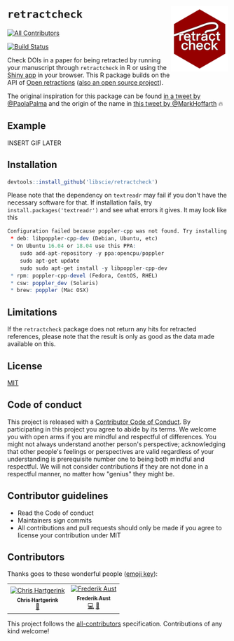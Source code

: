 # `retractcheck` <img src="tools/images/retractcheck_hex.png" align="right" height="150" />
[![All Contributors](https://img.shields.io/badge/all_contributors-2-orange.svg?style=flat-square)](#contributors)

[![Build Status](https://travis-ci.org/libscie/retractcheck.svg?branch=master)](https://travis-ci.org/libscie/retractcheck)

Check DOIs in a paper for being retracted by running your manuscript through `retractcheck` in R or using the [Shiny app](https://frederikaust.shinyapps.io/retractcheck_shinyapp/) in your browser. This R package builds on the API of [Open retractions](http://openretractions.com) ([also an open source project](https://github.com/fathomlabs/open-retractions)). 

The original inspiration for this package can be found [in a tweet by @PaolaPalma](https://twitter.com/PaoloAPalma/status/976545221268815872) and the origin of the name in [this tweet by @MarkHoffarth](https://twitter.com/MarkHoffarth/status/976548240672870405) :fire:

## Example

INSERT GIF LATER

## Installation

```R
devtools::install_github('libscie/retractcheck')
```

Please note that the dependency on `textreadr` may fail if you don't have the necessary software for that. If installation fails, try `install.packages('textreadr')` and see what errors it gives. It may look like this

```R
Configuration failed because poppler-cpp was not found. Try installing:
 * deb: libpoppler-cpp-dev (Debian, Ubuntu, etc)
 * On Ubuntu 16.04 or 18.04 use this PPA:
    sudo add-apt-repository -y ppa:opencpu/poppler
    sudo apt-get update
    sudo sudo apt-get install -y libpoppler-cpp-dev
 * rpm: poppler-cpp-devel (Fedora, CentOS, RHEL)
 * csw: poppler_dev (Solaris)
 * brew: poppler (Mac OSX)
```

## Limitations

If the `retractcheck` package does not return any hits for retracted references, please note that the result is only as good as the data made available on this.

## License

[MIT](LICENSE.md)

## Code of conduct

This project is released with a [Contributor Code of Conduct](CODE_OF_CONDUCT.md). By participating in this project you agree to abide by its terms. We welcome you with open arms if you are mindful and respectful of differences. You might not always understand another person's perspective; acknowledging that other people's feelings or perspectives are valid regardless of your understanding is prerequisite number one to being both mindful and respectful. We will not consider contributions if they are not done in a respectful manner, no matter how "genius" they might be.

## Contributor guidelines

* Read the Code of conduct
* Maintainers sign commits
* All contributions and pull requests should only be made if you agree to license your contribution under MIT

## Contributors

Thanks goes to these wonderful people ([emoji key](https://allcontributors.org/docs/en/emoji-key)):

<!-- ALL-CONTRIBUTORS-LIST:START - Do not remove or modify this section -->
<!-- prettier-ignore -->
<table><tr><td align="center"><a href="https://chjh.nl"><img src="https://avatars0.githubusercontent.com/u/2946344?v=4" width="100px;" alt="Chris Hartgerink"/><br /><sub><b>Chris Hartgerink</b></sub></a><br /><a href="#maintenance-chartgerink" title="Maintenance">🚧</a></td><td align="center"><a href="http://methexp.uni-koeln.de/?page_id=1603&lang=en"><img src="https://avatars1.githubusercontent.com/u/2195485?v=4" width="100px;" alt="Frederik Aust"/><br /><sub><b>Frederik Aust</b></sub></a><br /><a href="https://github.com/libscie/retractcheck/commits?author=crsh" title="Code">💻</a> <a href="#design-crsh" title="Design">🎨</a></td></tr></table>

<!-- ALL-CONTRIBUTORS-LIST:END -->

This project follows the [all-contributors](https://github.com/all-contributors/all-contributors) specification. Contributions of any kind welcome!
